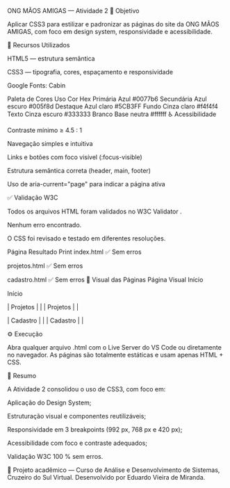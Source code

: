 ONG MÃOS AMIGAS — Atividade 2
🎯 Objetivo

Aplicar CSS3 para estilizar e padronizar as páginas do site da ONG MÃOS AMIGAS, com foco em design system, responsividade e acessibilidade.

🎨 Recursos Utilizados

HTML5 — estrutura semântica

CSS3 — tipografia, cores, espaçamento e responsividade

Google Fonts: Cabin

Paleta de Cores
Uso	Cor	Hex
Primária	Azul	#0077b6
Secundária	Azul escuro	#005f8d
Destaque	Azul claro	#5CB3FF
Fundo	Cinza claro	#f4f4f4
Texto	Cinza escuro	#333333
Branco	Base neutra	#ffffff
♿ Acessibilidade

Contraste mínimo ≥ 4.5 : 1

Navegação simples e intuitiva

Links e botões com foco visível (:focus-visible)

Estrutura semântica correta (header, main, footer)

Uso de aria-current="page" para indicar a página ativa

✅ Validação W3C

Todos os arquivos HTML foram validados no W3C Validator
.

Nenhum erro encontrado.

O CSS foi revisado e testado em diferentes resoluções.

Página	Resultado	Print
index.html	✅ Sem erros	

projetos.html	✅ Sem erros	

cadastro.html	✅ Sem erros	
📸 Visual das Páginas
Página	Visual
Início	

Início	

| Projetos |
|
| Projetos |
|

| Cadastro |
|
| Cadastro |
|

⚙️ Execução

Abra qualquer arquivo .html com o Live Server do VS Code ou diretamente no navegador.
As páginas são totalmente estáticas e usam apenas HTML + CSS.

🧠 Resumo

A Atividade 2 consolidou o uso de CSS3, com foco em:

Aplicação do Design System;

Estruturação visual e componentes reutilizáveis;

Responsividade em 3 breakpoints (992 px, 768 px e 420 px);

Acessibilidade com foco e contraste adequados;

Validação W3C 100 % sem erros.

📘 Projeto acadêmico — Curso de Análise e Desenvolvimento de Sistemas, Cruzeiro do Sul Virtual.
Desenvolvido por Eduardo Vieira de Miranda.